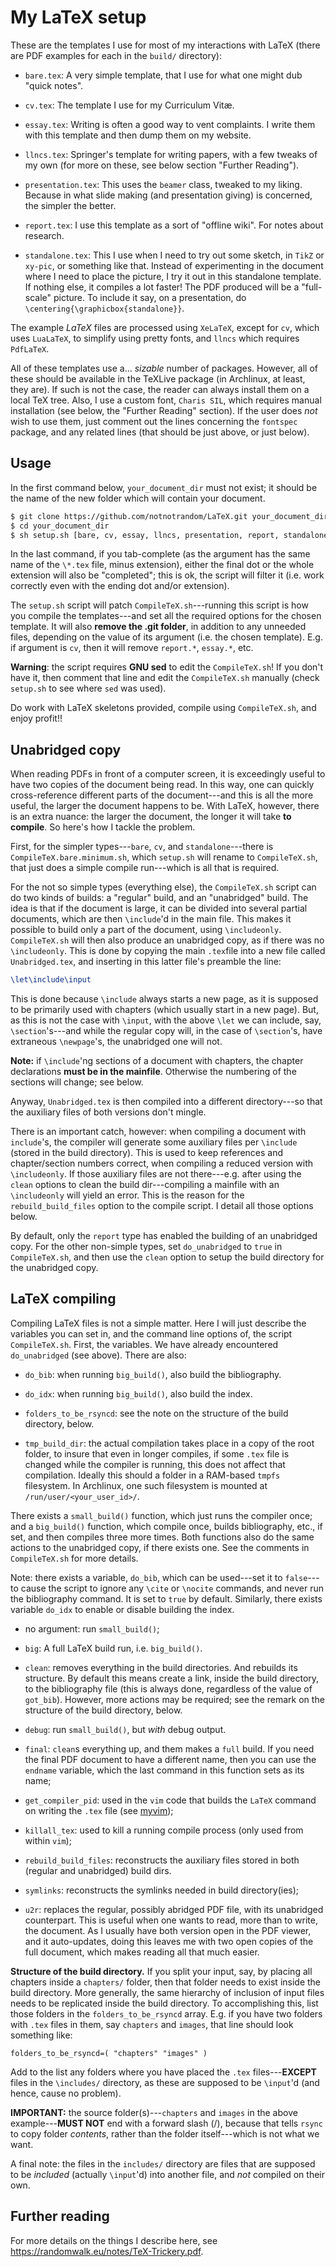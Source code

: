 My LaTeX setup 
===

These are the templates I use for most of my interactions with LaTeX (there are PDF examples for each in the `build/` directory):

- `bare.tex`: A very simple template, that I use for what one might dub "quick notes".

- `cv.tex`: The template I use for my Curriculum Vitæ.

- `essay.tex`: Writing is often a good way to vent complaints. I write them with this template and then dump them on my website.

- `llncs.tex`: Springer's template for writing papers, with a few tweaks of my own (for more on these, see below section "Further Reading").

- `presentation.tex`: This uses the `beamer` class, tweaked to my liking. Because in what slide making (and presentation giving) is concerned, the simpler the better.

- `report.tex`: I use this template as a sort of "offline wiki". For notes about research.

- `standalone.tex`: This I use when I need to try out some sketch, in `TikZ` or `xy-pic`, or something like that. Instead of experimenting in the document where I need to place the picture, I try it out in this standalone template. If nothing else, it compiles a lot faster! The PDF produced will be a "full-scale" picture. To include it say, on a presentation, do `\centering{\graphicbox{standalone}}`.

The example *LaTeX* files are processed using `XeLaTeX`, except for `cv`, which uses `LuaLaTeX`, to simplify using pretty fonts, and `llncs` which requires `PdfLaTeX`.

All of these templates use a... *sizable* number of packages. However, all of these should be available in the TeXLive package (in Archlinux, at least, they are). If such is not the case, the reader can always install them on a local TeX tree. Also, I use a custom font, `Charis SIL`, which requires manual installation (see below, the "Further Reading" section). If the user does *not* wish to use them, just comment out the lines concerning the `fontspec` package, and any related lines (that should be just above, or just below).

Usage 
---

In the first command below, `your_document_dir` must not exist; it should be the name of the new folder which will contain your document.

```bash
$ git clone https://github.com/notnotrandom/LaTeX.git your_document_dir
$ cd your_document_dir
$ sh setup.sh [bare, cv, essay, llncs, presentation, report, standalone]
```

In the last command, if you tab-complete (as the argument has the same name of the `\*.tex` file, minus extension), either the final dot or the whole extension will also be "completed"; this is ok, the script will filter it (i.e. work correctly even with the ending dot and/or extension).

The `setup.sh` script will patch `CompileTeX.sh`---running this script is how you compile the templates---and set all the required options for the chosen template. It will also **remove the .git folder**, in addition to any unneeded files, depending on the value of its argument (i.e. the chosen template). E.g. if argument is `cv`, then it will remove `report.*`, `essay.*`, etc.

**Warning**: the script requires **GNU sed** to edit the `CompileTeX.sh`! If you don't have it, then comment that line and edit the `CompileTeX.sh` manually (check `setup.sh` to see where `sed` was used).

Do work with LaTeX skeletons provided, compile using `CompileTeX.sh`, and enjoy profit!!

Unabridged copy
---

When reading PDFs in front of a computer screen, it is exceedingly useful to have two copies of the document being read. In this way, one can quickly cross-reference different parts of the document---and this is all the more useful, the larger the document happens to be. With LaTeX, however, there is an extra nuance: the larger the document, the longer it will take **to compile**. So here's how I tackle the problem.

First, for the simpler types---`bare`, `cv`, and `standalone`---there is `CompileTeX.bare.minimum.sh`, which `setup.sh` will rename to `CompileTeX.sh`, that just does a simple compile run---which is all that is required.

For the not so simple types (everything else), the `CompileTeX.sh` script can do two kinds of builds: a "regular" build, and an "unabridged" build. The idea is that if the document is large, it can be divided into several partial documents, which are then `\include`'d in the main file. This makes it possible to build only a part of the document, using `\includeonly`. `CompileTeX.sh` will then also produce an unabridged copy, as if there was no `\includeonly`. This is done by copying the main `.tex`file into a new file called `Unabridged.tex`, and inserting in this latter file's preamble the line:

~~~ {.tex .numberLines}
\let\include\input
~~~

This is done because `\include` always starts a new page, as it is supposed to be primarily used with chapters (which usually start in a new page). But, as this is not the case with `\input`, with the above `\let` we can include, say, `\section`'s---and while the regular copy will, in the case of `\section`'s, have extraneous `\newpage`'s, the unabridged one will not.

**Note:** if `\include`'ng sections of a document with chapters, the chapter declarations **must be in the mainfile**. Otherwise the numbering of the sections will change; see below.

Anyway, `Unabridged.tex` is then compiled into a different directory---so that the auxiliary files of both versions don't mingle.

There is an important catch, however: when compiling a document with `include`'s, the compiler will generate some auxiliary files per `\include` (stored in the build directory). This is used to keep references and chapter/section numbers correct, when compiling a reduced version with `\includeonly`. If those auxiliary files are not there---e.g. after using the `clean` options to clean the build dir---compiling a mainfile with an `\includeonly` will yield an error. This is the reason for the `rebuild_build_files` option to the compile script. I detail all those options below.

By default, only the `report` type has enabled the building of an unabridged copy. For the other non-simple types, set `do_unabridged` to `true` in `CompileTeX.sh`, and then use the `clean` option to setup the build directory for the unabridged copy.

LaTeX compiling
---

Compiling LaTeX files is not a simple matter. Here I will just describe the variables you can set in, and the command line options of, the script `CompileTeX.sh`. First, the variables. We have already encountered `do_unabridged` (see above). There are also:

- `do_bib`: when running `big_build()`, also build the bibliography.

- `do_idx`: when running `big_build()`, also build the index.

- `folders_to_be_rsyncd`: see the note on the structure of the build directory, below.

- `tmp_build_dir`: the actual compilation takes place in a copy of the root folder, to insure that even in longer compiles, if some `.tex` file is changed while the compiler is running, this does not affect that compilation. Ideally this should a folder in a RAM-based `tmpfs` filesystem. In Archlinux, one such filesystem is mounted at `/run/user/<your_user_id>/`.

There exists a `small_build()` function, which just runs the compiler once; and a `big_build()` function, which compile once, builds bibliography, etc., if set, and then compiles three more times. Both functions also do the same actions to the unabridged copy, if there exists one. See the comments in `CompileTeX.sh` for more details.

Note: there exists a variable, `do_bib`, which can be used---set it to `false`---to cause the script to ignore any `\cite` or `\nocite` commands, and never run the bibliography command. It is set to `true` by default. Similarly, there exists variable `do_idx` to enable or disable building the index.

- no argument: run `small_build()`;

- `big`: A full LaTeX build run, i.e. `big_build()`.

- `clean`: removes everything in the build directories. And rebuilds its structure. By default this means create a link, inside the build directory, to the bibliography file  (this is always done, regardless of the value of `got_bib`). However, more actions may be required; see the remark on the structure of the build directory, below.

- `debug`: run `small_build()`, but *with* debug output. 

- `final`: `clean`s everything up, and them makes a `full` build. If you need the final PDF document to have a different name, then you can use the `endname` variable, which the last command in this function sets as its name;

- `get_compiler_pid`: used in the `vim` code that builds the `LaTeX` command on writing the `.tex` file (see [myvim](https://github.com/gauthma/myvim));

- `killall_tex`: used to kill a running compile process (only used from within `vim`);

- `rebuild_build_files`: reconstructs the auxiliary files stored in both (regular and unabridged) build dirs.

- `symlinks`: reconstructs the symlinks needed in build directory(ies);

- `u2r`: replaces the regular, possibly abridged PDF file, with its unabridged counterpart. This is useful when one wants to read, more than to write, the document. As I usually have both version open in the PDF viewer, and it auto-updates, doing this leaves me with two open copies of the full document, which makes reading all that much easier.

**Structure of the build directory.** If you split your input, say, by placing all chapters inside a `chapters/` folder, then that folder needs to exist inside the build directory. More generally, the same hierarchy of inclusion of input files needs to be replicated inside the build directory. To accomplishing this, list those folders in the `folders_to_be_rsyncd` array. E.g. if you have two folders with `.tex` files in them, say `chapters` and `images`, that line should look something like:

~~~ {.shell .numberLines}
folders_to_be_rsyncd=( "chapters" "images" )
~~~

Add to the list any folders where you have placed the `.tex` files---**EXCEPT** files in the `\includes/` directory, as these are supposed to be `\input`'d (and hence, cause no problem).

**IMPORTANT:** the source folder(s)---`chapters` and `images` in the above example---**MUST NOT** end with a forward slash (/), because that tells `rsync` to copy folder *contents*, rather than the folder itself---which is not what we want.

A final note: the files in the `includes/` directory are files that are supposed to be *included* (actually `\input`'d) into another file, and *not* compiled on their own.

Further reading
---

For more details on the things I describe here, see <https://randomwalk.eu/notes/TeX-Trickery.pdf>.
